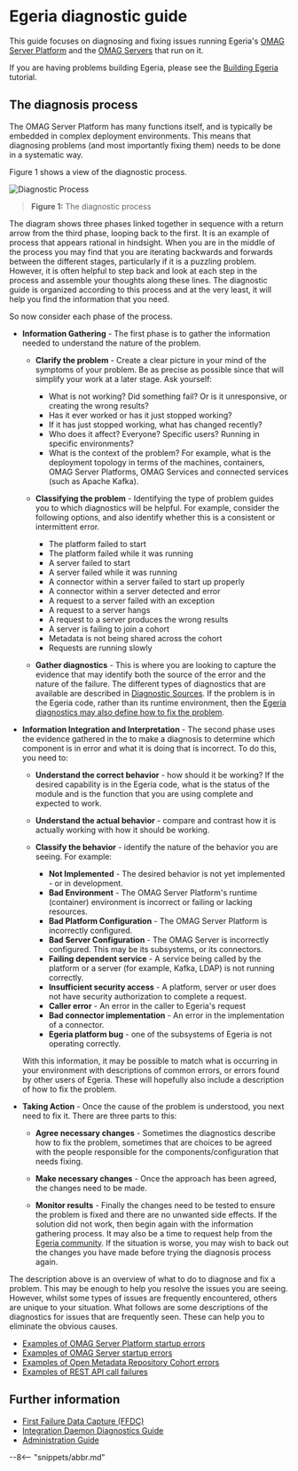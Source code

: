 <!-- SPDX-License-Identifier: CC-BY-4.0 -->
<!-- Copyright Contributors to the ODPi Egeria project 2020. -->

# Egeria diagnostic guide

This guide focuses on diagnosing and fixing issues running Egeria's [OMAG Server Platform](/concepts/omag-server-platform) and the [OMAG Servers](/concepts/omag-server) that run on it.

If you are having problems building Egeria, please see the [Building Egeria](/education/tutorials/building-egeria-tutorial/overview) tutorial.


## The diagnosis process

The OMAG Server Platform has many functions itself, and is typically be embedded in complex deployment environments.  This means that diagnosing problems (and most importantly fixing them) needs to be done in a systematic way.  

Figure 1 shows a view of the diagnostic process.  

![Diagnostic Process](diagnostic-process.svg)
> **Figure 1:** The diagnostic process

The diagram shows three phases linked together in sequence with a return arrow from the third phase, looping back to the first.  It is an example of process that appears rational in hindsight. When you are in the middle of the process you may find that you are iterating backwards and forwards between the different stages, particularly if it is a puzzling problem. However, it is often helpful to step back and look at each step in the process and assemble your thoughts along these lines.  The diagnostic guide is organized according to this process and at the very least, it will help you find the information that you need.

So now consider each phase of the process.

* **Information Gathering** - The first phase is to gather the information needed to understand the nature of the problem.

    * **Clarify the problem** - Create a clear picture in your mind of the symptoms of your problem.  Be as precise as possible since that will simplify your work at a later stage. Ask yourself:
  
        * What is not working?  Did something fail? Or is it unresponsive, or creating the wrong results?
        * Has it ever worked or has it just stopped working?
        * If it has just stopped working, what has changed recently?
        * Who does it affect?  Everyone?  Specific users?  Running in specific environments?
        * What is the context of the problem?  For example, what is the deployment topology in terms of the machines,
       containers, OMAG Server Platforms, OMAG Services and connected services (such as Apache Kafka).
  
    * **Classifying the problem** - Identifying the type of problem guides you to which diagnostics will be helpful. For example, consider the following options, and also identify whether this is a consistent or intermittent error.
       
        * The platform failed to start
        * The platform failed while it was running
        * A server failed to start
        * A server failed while it was running
        * A connector within a server failed to start up properly
        * A connector within a server detected and error
        * A request to a server failed with an exception
        * A request to a server hangs
        * A request to a server produces the wrong results
        * A server is failing to join a cohort
        * Metadata is not being shared across the cohort
        * Requests are running slowly
            
    * **Gather diagnostics** - This is where you are looking to capture the evidence that may identify both the source of the error and the nature of the failure. The different types of diagnostics that are available are described in [Diagnostic Sources](/guides/diagnostic/diagnostic-sources). If the problem is in the Egeria code, rather than its runtime environment, then the [Egeria diagnostics may also define how to fix the problem](/guides/diagnostic/ffdc).
    
* **Information Integration and Interpretation** - The second phase uses the evidence gathered in the to make a diagnosis to determine which component is in error and what it is doing that is incorrect. To do this, you need to:
  
  * **Understand the correct behavior** - how should it be working?  If the desired capability is in the Egeria code, what is the status of the module and is the function that you are using complete and expected to work.
  
  * **Understand the actual behavior** - compare and contrast how it is actually working with how it should be working.
  
  * **Classify the behavior** - identify the nature of the behavior you are seeing. For example:
  
    * **Not Implemented** - The desired behavior is not yet implemented - or in development.
    * **Bad Environment** - The OMAG Server Platform's runtime (container) environment is incorrect or failing or lacking resources.
    * **Bad Platform Configuration** - The OMAG Server Platform is incorrectly configured.
    * **Bad Server Configuration** - The OMAG Server is incorrectly configured.  This may be its subsystems, or its connectors.
    * **Failing dependent service** - A service being called by the platform or a server (for example, Kafka, LDAP) is not running correctly.
    * **Insufficient security access** - A platform, server or user does not have security authorization to complete a request.
    * **Caller error** - An error in the caller to Egeria's request
    * **Bad connector implementation** - An error in the implementation of a connector.
    * **Egeria platform bug** - one of the subsystems of Egeria is not operating correctly.
    
  With this information, it may be possible to match what is occurring in your environment with descriptions of common errors, or errors found by other users of Egeria.  These will hopefully also include a description of how to fix the problem.
  
* **Taking Action** - Once the cause of the problem is understood, you next need to fix it. There are three parts to this: 

  * **Agree necessary changes** - Sometimes the diagnostics describe how to fix the problem, sometimes that are choices to be agreed with the people responsible for the components/configuration that needs fixing.
  
  * **Make necessary changes** - Once the approach has been agreed, the changes need to be made.
  
  * **Monitor results** - Finally the changes need to be tested to ensure the problem is fixed and there are no unwanted side effects.  If the solution did not work, then begin again with the information gathering process.  It may also be a time to request help from the [Egeria community](/guides/community).  If the situation is worse, you may wish to back out the changes you have made before trying the diagnosis process again.

The description above is an overview of what to do to diagnose and fix a problem. This may be enough to help you resolve the issues you are seeing. However, whilst some types of issues are frequently encountered, others are unique to your situation. What follows are some descriptions of the diagnostics for issues that are frequently seen. These can help you to eliminate the obvious causes.  

* [Examples of OMAG Server Platform startup errors](/guides/diagnostic/examples-of-platform-start-up-errors)
* [Examples of OMAG Server startup errors](/guides/diagnostic/examples-of-server-start-up-errors)
* [Examples of Open Metadata Repository Cohort errors](/guides/diagnostic/examples-of-cohort-errors)
* [Examples of REST API call failures](/guides/diagnostic/examples-of-common-rest-api-errors)


## Further information

* [First Failure Data Capture (FFDC)](/guides/diagnostic/ffdc)
* [Integration Daemon Diagnostics Guide](/guides/diagnostic/integration-daemon-diagnostic-guide)
* [Administration Guide](/guides/admin)

--8<-- "snippets/abbr.md"
